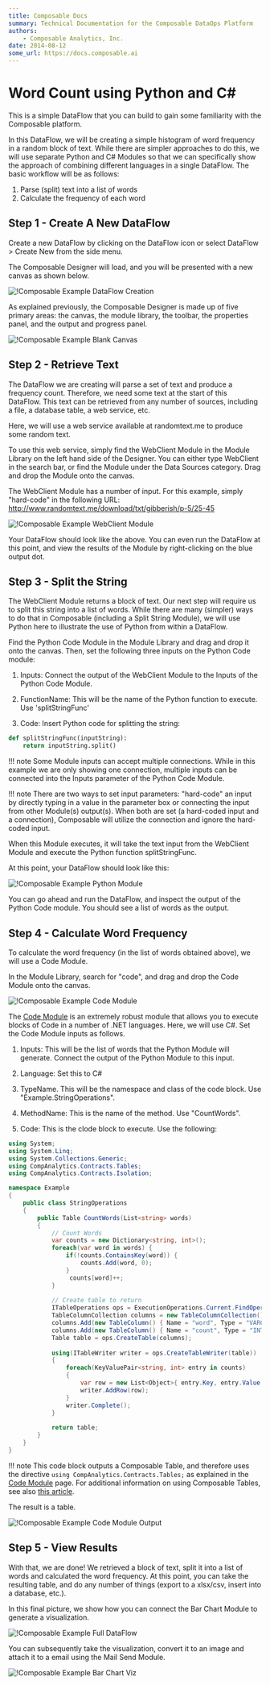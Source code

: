 ```yaml
---
title: Composable Docs
summary: Technical Documentation for the Composable DataOps Platform
authors:
    - Composable Analytics, Inc.
date: 2014-08-12
some_url: https://docs.composable.ai
---
```


# Word Count using Python and C\#

This is a simple DataFlow that you can build to gain some familiarity with the Composable platform.

In this DataFlow, we will be creating a simple histogram of word frequency in a random block of text.
While there are simpler approaches to do this, we will use separate Python and C# Modules so that we can specifically show the approach of combining different languages in a single DataFlow. The basic workflow will be as follows:

1. Parse (split) text into a list of words
2. Calculate the frequency of each word

## Step 1 - Create A New DataFlow

Create a new DataFlow by clicking on the DataFlow icon or select DataFlow > Create New from the side menu.

The Composable Designer will load, and you will be presented with a new canvas as shown below.

![!Composable Example DataFlow Creation](img/03.08.Img_1.png)

As explained previously, the Composable Designer is made up of five primary areas: the canvas, the module library, the toolbar, the properties panel, and the output and progress panel.

![!Composable Example Blank Canvas](img/03.08.Img_2.png)

## Step 2 - Retrieve Text

The DataFlow we are creating will parse a set of text and produce a frequency count. Therefore, we need some text at the start of this DataFlow. This text can be retrieved from any number of sources, including a file, a database table, a web service, etc.

Here, we will use a web service available at randomtext.me to produce some random text.

To use this web service, simply find the WebClient Module in the Module Library on the left hand side of the Designer. You can either type WebClient in the search bar, or find the Module under the Data Sources category. Drag and drop the Module onto the canvas.

The WebClient Module has a number of input. For this example, simply "hard-code" in the following URL:
http://www.randomtext.me/download/txt/gibberish/p-5/25-45

![!Composable Example WebClient Module](img/03.08.Img_3.png)

Your DataFlow should look like the above. You can even run the DataFlow at this point, and view the results of the Module by right-clicking on the blue output dot.

## Step 3 - Split the String

The WebClient Module returns a block of text. Our next step will require us to split this string into a list of words. While there are many (simpler) ways to do that in Composable (including a Split String Module), we will use Python here to illustrate the use of Python from within a DataFlow.

Find the Python Code Module in the Module Library and drag and drop it onto the canvas. Then, set the following three inputs on the Python Code module:

1. Inputs: Connect the output of the WebClient Module to the Inputs of the Python Code Module.

2. FunctionName: This will be the name of the Python function to execute. Use 'splitStringFunc'

3. Code: Insert Python code for splitting the string:

``` python
def splitStringFunc(inputString):
    return inputString.split()
```

!!! note
    Some Module inputs can accept multiple connections. While in this example we are only showing one connection, multiple inputs can be connected into the Inputs parameter of the Python Code Module.

!!! note
    There are two ways to set input parameters: "hard-code" an input by directly typing in a value in the parameter box or connecting the input from other Module(s) output(s). When both are set (a hard-coded input and a connection), Composable will utilize the connection and ignore the hard-coded input.

When this Module executes, it will take the text input from the WebClient Module and execute the Python function splitStringFunc.

At this point, your DataFlow should look like this:

![!Composable Example Python Module](img/03.08.Img_4.png)

You can go ahead and run the DataFlow, and inspect the output of the Python Code module. You should see a list of words as the output.

## Step 4 - Calculate Word Frequency

To calculate the word frequency (in the list of words obtained above), we will use a Code Module.

In the Module Library, search for "code", and drag and drop the Code Module onto the canvas.

![!Composable Example Code Module](img/03.08.Img_5.png)

The [Code Module](../DataFlows/09.Module-Details/Code-Module.md) is an extremely robust module that allows you to execute blocks of Code in a number of .NET languages. Here, we will use C#. Set the Code Module inputs as follows.

1. Inputs: This will be the list of words that the Python Module will generate. Connect the output of the Python Module to this input.

2. Language: Set this to C#

3. TypeName. This will be the namespace and class of the code block. Use "Example.StringOperations".

4. MethodName: This is the name of the method. Use "CountWords".

5. Code: This is the clode block to execute. Use the following:

``` csharp
using System;
using System.Linq;
using System.Collections.Generic;
using CompAnalytics.Contracts.Tables;
using CompAnalytics.Contracts.Isolation;

namespace Example
{
    public class StringOperations
    {
        public Table CountWords(List<string> words)
        {
            // Count Words
            var counts = new Dictionary<string, int>();
            foreach(var word in words) {
                if(!counts.ContainsKey(word)) {
                    counts.Add(word, 0);
                }
                 counts[word]++;
            }
            
            // Create table to return
            ITableOperations ops = ExecutionOperations.Current.FindOperations<ITableOperations>();
            TableColumnCollection columns = new TableColumnCollection();
            columns.Add(new TableColumn() { Name = "word", Type = "VARCHAR" });
            columns.Add(new TableColumn() { Name = "count", Type = "INT" });
            Table table = ops.CreateTable(columns);
            
            using(ITableWriter writer = ops.CreateTableWriter(table))
            {
                foreach(KeyValuePair<string, int> entry in counts)
                {
                    var row = new List<Object>{ entry.Key, entry.Value };
                    writer.AddRow(row);
                }
                writer.Complete();
            }
            
            return table;
        }
    }
}
```

!!! note
    This code block outputs a Composable Table, and therefore uses the directive `using CompAnalytics.Contracts.Tables;` as explained in the [Code Module](../DataFlows/09.Module-Details/Code-Module.md) page. For additional information on using Composable Tables, see also [this article](https://blog.composable.ai/2016/10/31/advanced-table-manipulation-with-the-code-module/).

The result is a table.

![!Composable Example Code Module Output](img/03.08.Img_5b.png)

## Step 5 - View Results

With that, we are done! We retrieved a block of text, split it into a list of words and calculated the word frequency. At this point, you can take the resulting table, and do any number of things (export to a xlsx/csv, insert into a database, etc.).

In this final picture, we show how you can connect the Bar Chart Module to generate a visualization.

![!Composable Example Full DataFlow](img/03.08.Img_6.png)

You can subsequently take the visualization, convert it to an image and attach it to a email using the Mail Send Module.

![!Composable Example Bar Chart Viz](img/03.08.Img_7.png)